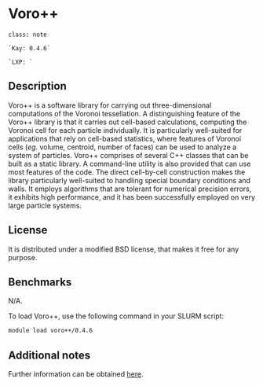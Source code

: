 # Voro++


```{admonition} Versions Installed
class: note

`Kay: 0.4.6`

`LXP: `

```




## Description

Voro++ is a software library for carrying out three-dimensional computations of the Voronoi tessellation. A distinguishing feature of the Voro++ library is that it carries out cell-based calculations, computing the Voronoi cell for each particle individually. It is particularly well-suited for applications that rely on cell-based statistics, where features of Voronoi cells (*eg.* volume, centroid, number of faces) can be used to analyze a system of particles. Voro++
comprises of several C++ classes that can be built as a static library. A command-line utility is also provided that can use most features of the code. The direct cell-by-cell construction makes the library particularly well-suited to handling special boundary conditions and
walls. It employs algorithms that are tolerant for numerical precision errors, it exhibits high performance, and it has been successfully employed on very large particle systems.

## License

It is distributed under a modified BSD license, that makes it free for any purpose. 

## Benchmarks

N/A.

To load Voro++, use the following command in your SLURM script:

```bash
module load voro++/0.4.6
```

## Additional notes

Further information can be obtained [here](http://math.lbl.gov/voro++/doc/).
